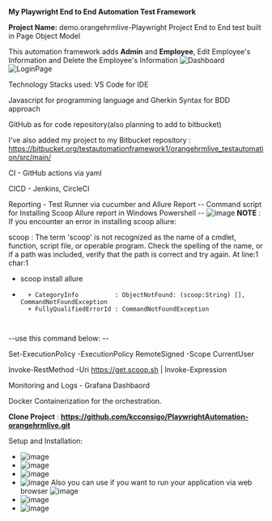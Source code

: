**My Playwright End to End Automation Test Framework**

**Project Name:** demo.orangehrmlive-Playwright Project End to End test built in Page Object Model


This automation framework adds **Admin** and **Employee**, Edit Employee's Information and Delete the Employee's Information
![Dashboard](https://github.com/user-attachments/assets/a9c494c4-1396-4f6f-9878-ce933a0839a5)
![LoginPage](https://github.com/user-attachments/assets/a5419d6b-53d7-4ac3-a52e-3d893ac8a1a8)



Technology Stacks used: VS Code for IDE 

Javascript for programming language and Gherkin Syntax for BDD approach

GitHub as for code repository(also planning to add to bitbucket)

I've also added my project to my Bitbucket repository : https://bitbucket.org/testautomationframework1/orangehrmlive_testautomation/src/main/

CI - GitHub actions via yaml 

CICD - Jenkins, CircleCI 

Reporting - Test Runner via cucumber and Allure Report 
-- Command script for Installing Scoop Allure report in Windows Powershell -- 
![image](https://github.com/user-attachments/assets/efb8b3fb-b668-4947-a9ae-dee9677474f6)
**NOTE** : If you encounter an error in installing scoop allure: 

scoop : The term 'scoop' is not recognized as the name of a cmdlet, function, script file, or operable program. Check
the spelling of the name, or if a path was included, verify that the path is correct and try again.
At line:1 char:1
+ scoop install allure
+ ~~~~~
    + CategoryInfo          : ObjectNotFound: (scoop:String) [], CommandNotFoundException
    + FullyQualifiedErrorId : CommandNotFoundException



--use this command below: -- 

Set-ExecutionPolicy -ExecutionPolicy RemoteSigned -Scope CurrentUser

Invoke-RestMethod -Uri https://get.scoop.sh | Invoke-Expression


Monitoring and Logs - Grafana Dashbaord

Docker Containerization for the orchestration.

**Clone Project** : **https://github.com/kcconsigo/PlaywrightAutomation-orangehrmlive.git**

Setup and Installation:
* ![image](https://github.com/user-attachments/assets/701e07ad-ca3d-45d8-a08c-485c83fc4665)
* ![image](https://github.com/user-attachments/assets/dee6e874-dc7f-4c87-b4f1-1f222bad7469)
* ![image](https://github.com/user-attachments/assets/3a7f4103-75f6-4c57-ae2c-5c3dbdafb01e)
* ![image](https://github.com/user-attachments/assets/14ec7af1-1eee-42e2-b81c-9379f4fa1578)
Also you can use if you want to run your application via web browser
![image](https://github.com/user-attachments/assets/8dcf015f-7762-4239-8554-e966cca297da)
* ![image](https://github.com/user-attachments/assets/17462e49-73f7-44cd-8547-79082cfd9acb)
* ![image](https://github.com/user-attachments/assets/4d4310c1-ed6c-43f8-909b-df2b5eab18e2)








